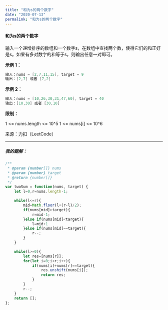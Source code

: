 ```yaml
---
title: "和为s的两个数字"
date: "2020-07-13"
permalink: "和为s的两个数字"
---
```


#### 和为s的两个数字

输入一个递增排序的数组和一个数字s，在数组中查找两个数，使得它们的和正好是s。如果有多对数字的和等于s，则输出任意一对即可。

 

**示例 1：**

```c
输入：nums = [2,7,11,15], target = 9
输出：[2,7] 或者 [7,2]
```


**示例 2：**

```c
输入：nums = [10,26,30,31,47,60], target = 40
输出：[10,30] 或者 [30,10]
```

**限制：**

1 <= nums.length <= 10^5
1 <= nums[i] <= 10^6

来源：力扣（LeetCode）

<hr>
<h5>我的题解：</h5>




```javascript
/**
 * @param {number[]} nums
 * @param {number} target
 * @return {number[]}
 */
var twoSum = function(nums, target) {
    let l=0,r=nums.length-1;

    while(l<=r){
        mid=Math.floor(l+(r-l)/2);
        if(nums[mid]>target){
            r=mid-1;
        }else if(nums[mid]<target){
            l=mid+1
        }else if(nums[mid]==target){
            r--;
        }
    }

    while(l>=0){
        let res=[nums[r]];
        for(let i=0;i<r;i++){
            if(nums[i]+nums[r]==target){
                res.unshift(nums[i]);
                return res;
            }
        }
        r--;
    }
    return [];
};
```

